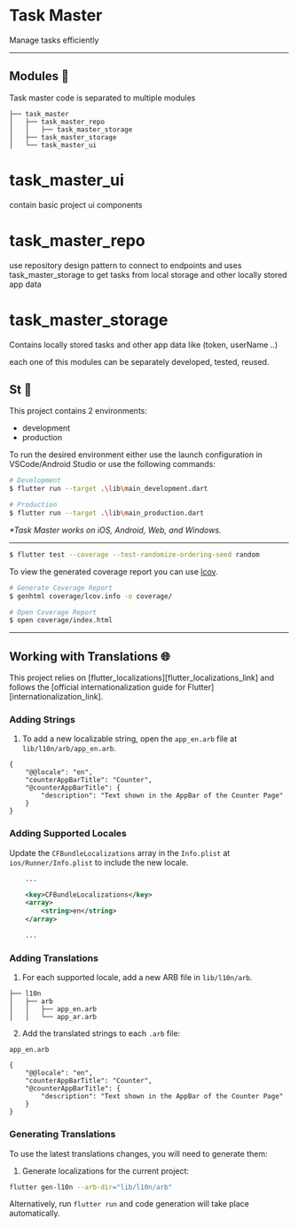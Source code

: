 # Task Master

Manage tasks efficiently

---

## Modules 🚀
Task master code is separated to multiple modules

```
├── task_master
│   ├── task_master_repo
│   │   ├── task_master_storage
│   ├── task_master_storage
│   └── task_master_ui
```

# task_master_ui 
contain basic project ui components

# task_master_repo
use repository design pattern to connect to endpoints and uses
task_master_storage to get tasks from local storage and other locally stored app data

# task_master_storage
Contains locally stored tasks and other app data like (token, userName ..)

each one of this modules can be separately developed, tested, reused.

## St 🚀

This project contains 2 environments:

- development
- production

To run the desired environment either use the launch configuration in VSCode/Android Studio or use the following commands:

```sh
# Development
$ flutter run --target .\lib\main_development.dart

# Production
$ flutter run --target .\lib\main_production.dart
```

_\*Task Master works on iOS, Android, Web, and Windows._

---

```sh
$ flutter test --coverage --test-randomize-ordering-seed random
```

To view the generated coverage report you can use [lcov](https://github.com/linux-test-project/lcov).

```sh
# Generate Coverage Report
$ genhtml coverage/lcov.info -o coverage/

# Open Coverage Report
$ open coverage/index.html
```

---

## Working with Translations 🌐

This project relies on [flutter_localizations][flutter_localizations_link] and follows the [official internationalization guide for Flutter][internationalization_link].

### Adding Strings

1. To add a new localizable string, open the `app_en.arb` file at `lib/l10n/arb/app_en.arb`.

```arb
{
    "@@locale": "en",
    "counterAppBarTitle": "Counter",
    "@counterAppBarTitle": {
        "description": "Text shown in the AppBar of the Counter Page"
    }
}
```

### Adding Supported Locales

Update the `CFBundleLocalizations` array in the `Info.plist` at `ios/Runner/Info.plist` to include the new locale.

```xml
    ...

    <key>CFBundleLocalizations</key>
	<array>
		<string>en</string>
	</array>

    ...
```

### Adding Translations

1. For each supported locale, add a new ARB file in `lib/l10n/arb`.

```
├── l10n
│   ├── arb
│   │   ├── app_en.arb
│   │   └── app_ar.arb
```

2. Add the translated strings to each `.arb` file:

`app_en.arb`

```arb
{
    "@@locale": "en",
    "counterAppBarTitle": "Counter",
    "@counterAppBarTitle": {
        "description": "Text shown in the AppBar of the Counter Page"
    }
}
```

### Generating Translations

To use the latest translations changes, you will need to generate them:

1. Generate localizations for the current project:

```sh
flutter gen-l10n --arb-dir="lib/l10n/arb"
```

Alternatively, run `flutter run` and code generation will take place automatically.

[coverage_badge]: coverage_badge.svg